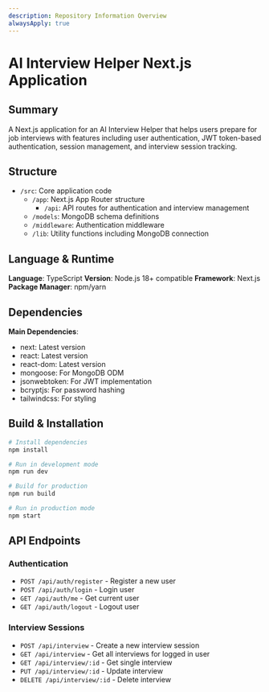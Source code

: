 ```yaml
---
description: Repository Information Overview
alwaysApply: true
---
```


# AI Interview Helper Next.js Application

## Summary
A Next.js application for an AI Interview Helper that helps users prepare for job interviews with features including user authentication, JWT token-based authentication, session management, and interview session tracking.

## Structure
- `/src`: Core application code
  - `/app`: Next.js App Router structure
    - `/api`: API routes for authentication and interview management
  - `/models`: MongoDB schema definitions
  - `/middleware`: Authentication middleware
  - `/lib`: Utility functions including MongoDB connection

## Language & Runtime
**Language**: TypeScript
**Version**: Node.js 18+ compatible
**Framework**: Next.js
**Package Manager**: npm/yarn

## Dependencies
**Main Dependencies**:
- next: Latest version
- react: Latest version
- react-dom: Latest version
- mongoose: For MongoDB ODM
- jsonwebtoken: For JWT implementation
- bcryptjs: For password hashing
- tailwindcss: For styling

## Build & Installation
```bash
# Install dependencies
npm install

# Run in development mode
npm run dev

# Build for production
npm run build

# Run in production mode
npm start
```

## API Endpoints

### Authentication
- `POST /api/auth/register` - Register a new user
- `POST /api/auth/login` - Login user
- `GET /api/auth/me` - Get current user
- `GET /api/auth/logout` - Logout user

### Interview Sessions
- `POST /api/interview` - Create a new interview session
- `GET /api/interview` - Get all interviews for logged in user
- `GET /api/interview/:id` - Get single interview
- `PUT /api/interview/:id` - Update interview
- `DELETE /api/interview/:id` - Delete interview
